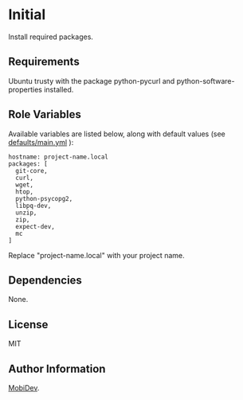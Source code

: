 Initial
=========

Install required packages.

Requirements
------------

Ubuntu trusty with the package python-pycurl and python-software-properties installed.

Role Variables
--------------

Available variables are listed below, along with default values (see [defaults/main.yml](defaults/main.yml) ):

    hostname: project-name.local
    packages: [
      git-core,
      curl,
      wget,
      htop,
      python-psycopg2,
      libpq-dev,
      unzip,
      zip,
      expect-dev,
      mc
    ]
    
Replace "project-name.local" with your project name.

Dependencies
------------

None.

License
-------

MIT

Author Information
------------------

[MobiDev](http://mobidev.biz/).
